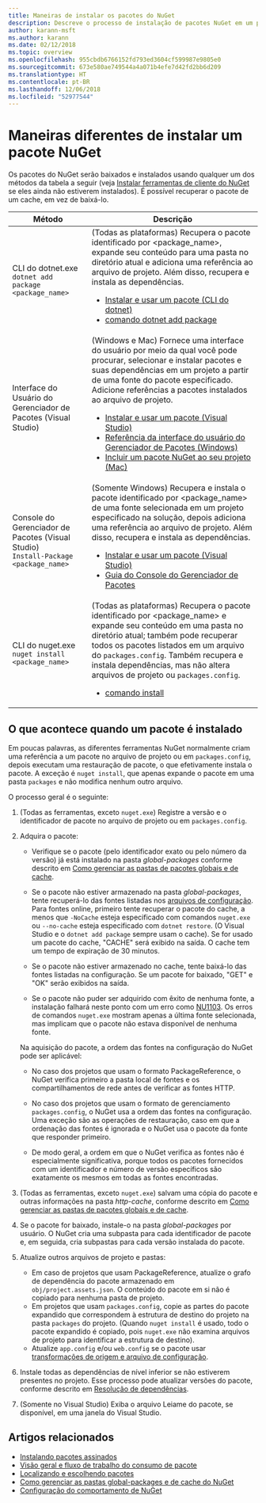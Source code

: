 ```yaml
---
title: Maneiras de instalar os pacotes do NuGet
description: Descreve o processo de instalação de pacotes NuGet em um projeto, incluindo o que acontece no disco e com os arquivos de projeto aplicáveis.
author: karann-msft
ms.author: karann
ms.date: 02/12/2018
ms.topic: overview
ms.openlocfilehash: 955cbdb6766152fd793ed3604cf599987e9805e0
ms.sourcegitcommit: 673e580ae749544a4a071b4efe7d42fd2bb6d209
ms.translationtype: HT
ms.contentlocale: pt-BR
ms.lasthandoff: 12/06/2018
ms.locfileid: "52977544"
---
```

# <a name="different-ways-to-install-a-nuget-package"></a>Maneiras diferentes de instalar um pacote NuGet

Os pacotes do NuGet serão baixados e instalados usando qualquer um dos métodos da tabela a seguir (veja [Instalar ferramentas de cliente do NuGet](../install-nuget-client-tools.md) se eles ainda não estiverem instalados). É possível recuperar o pacote de um cache, em vez de baixá-lo.

| Método | Descrição |
| --- | --- |
| CLI do dotnet.exe<br/>`dotnet add package <package_name>` | (Todas as plataformas) Recupera o pacote identificado por \<package_name\>, expande seu conteúdo para uma pasta no diretório atual e adiciona uma referência ao arquivo de projeto. Além disso, recupera e instala as dependências.<ul><li>[Instalar e usar um pacote (CLI do dotnet)](../quickstart/install-and-use-a-package-using-the-dotnet-cli.md)</li><li>[comando dotnet add package](/dotnet/core/tools/dotnet-add-package)</li></ul> |
| Interface do Usuário do Gerenciador de Pacotes (Visual Studio) | (Windows e Mac) Fornece uma interface do usuário por meio da qual você pode procurar, selecionar e instalar pacotes e suas dependências em um projeto a partir de uma fonte do pacote especificado. Adicione referências a pacotes instalados ao arquivo de projeto.<ul><li>[Instalar e usar um pacote (Visual Studio)](../quickstart/install-and-use-a-package-in-visual-studio.md)</li><li>[Referência da interface do usuário do Gerenciador de Pacotes (Windows)](../tools/package-manager-ui.md)</li><li>[Incluir um pacote NuGet ao seu projeto (Mac)](/visualstudio/mac/nuget-walkthrough)</li></ul> |
| Console do Gerenciador de Pacotes (Visual Studio)<br/>`Install-Package <package_name>` | (Somente Windows) Recupera e instala o pacote identificado por \<package_name\> de uma fonte selecionada em um projeto especificado na solução, depois adiciona uma referência ao arquivo de projeto. Além disso, recupera e instala as dependências.<ul><li>[Instalar e usar um pacote (Visual Studio)](../quickstart/install-and-use-a-package-in-visual-studio.md)</li><li>[Guia do Console do Gerenciador de Pacotes](../tools/package-manager-console.md)</li></ul> |
| CLI do nuget.exe<br/>`nuget install <package_name>` | (Todas as plataformas) Recupera o pacote identificado por \<package_name\> e expande seu conteúdo em uma pasta no diretório atual; também pode recuperar todos os pacotes listados em um arquivo do `packages.config`. Também recupera e instala dependências, mas não altera arquivos de projeto ou `packages.config`.<ul><li>[comando install](../tools/cli-ref-install.md)</li></ul> |

## <a name="what-happens-when-a-package-is-installed"></a>O que acontece quando um pacote é instalado

Em poucas palavras, as diferentes ferramentas NuGet normalmente criam uma referência a um pacote no arquivo de projeto ou em `packages.config`, depois executam uma restauração de pacote, o que efetivamente instala o pacote. A exceção é `nuget install`, que apenas expande o pacote em uma pasta `packages` e não modifica nenhum outro arquivo.

O processo geral é o seguinte:

1. (Todas as ferramentas, exceto `nuget.exe`) Registre a versão e o identificador de pacote no arquivo de projeto ou em `packages.config`.

2. Adquira o pacote:
   - Verifique se o pacote (pelo identificador exato ou pelo número da versão) já está instalado na pasta *global-packages* conforme descrito em [Como gerenciar as pastas de pacotes globais e de cache](managing-the-global-packages-and-cache-folders.md).

   - Se o pacote não estiver armazenado na pasta *global-packages*, tente recuperá-lo das fontes listadas nos [arquivos de configuração](Configuring-NuGet-Behavior.md). Para fontes online, primeiro tente recuperar o pacote do cache, a menos que `-NoCache` esteja especificado com comandos `nuget.exe` ou `--no-cache` esteja especificado com `dotnet restore`. (O Visual Studio e o `dotnet add package` sempre usam o cache). Se for usado um pacote do cache, "CACHE" será exibido na saída. O cache tem um tempo de expiração de 30 minutos.

   - Se o pacote não estiver armazenado no cache, tente baixá-lo das fontes listadas na configuração. Se um pacote for baixado, "GET" e "OK" serão exibidos na saída.

   - Se o pacote não puder ser adquirido com êxito de nenhuma fonte, a instalação falhará neste ponto com um erro como [NU1103](../reference/errors-and-warnings/NU1103.md). Os erros de comandos `nuget.exe` mostram apenas a última fonte selecionada, mas implicam que o pacote não estava disponível de nenhuma fonte.

   Na aquisição do pacote, a ordem das fontes na configuração do NuGet pode ser aplicável:

   - No caso dos projetos que usam o formato PackageReference, o NuGet verifica primeiro a pasta local de fontes e os compartilhamentos de rede antes de verificar as fontes HTTP.

   - No caso dos projetos que usam o formato de gerenciamento `packages.config`, o NuGet usa a ordem das fontes na configuração. Uma exceção são as operações de restauração, caso em que a ordenação das fontes é ignorada e o NuGet usa o pacote da fonte que responder primeiro.

   - De modo geral, a ordem em que o NuGet verifica as fontes não é especialmente significativa, porque todos os pacotes fornecidos com um identificador e número de versão específicos são exatamente os mesmos em todas as fontes encontradas.

3. (Todas as ferramentas, exceto `nuget.exe`) salvam uma cópia do pacote e outras informações na pasta *http-cache*, conforme descrito em [Como gerenciar as pastas de pacotes globais e de cache](managing-the-global-packages-and-cache-folders.md).

4. Se o pacote for baixado, instale-o na pasta *global-packages* por usuário. O NuGet cria uma subpasta para cada identificador de pacote e, em seguida, cria subpastas para cada versão instalada do pacote.

5. Atualize outros arquivos de projeto e pastas:

    - Em caso de projetos que usam PackageReference, atualize o grafo de dependência do pacote armazenado em `obj/project.assets.json`. O conteúdo do pacote em si não é copiado para nenhuma pasta de projeto.
    - Em projetos que usam `packages.config`, copie as partes do pacote expandido que correspondem à estrutura de destino do projeto na pasta `packages` do projeto. (Quando `nuget install` é usado, todo o pacote expandido é copiado, pois `nuget.exe` não examina arquivos de projeto para identificar a estrutura de destino).
    - Atualize `app.config` e/ou `web.config` se o pacote usar [transformações de origem e arquivo de configuração](../create-packages/source-and-config-file-transformations.md).

6. Instale todas as dependências de nível inferior se não estiverem presentes no projeto. Esse processo pode atualizar versões do pacote, conforme descrito em [Resolução de dependências](../consume-packages/dependency-resolution.md).

7. (Somente no Visual Studio) Exiba o arquivo Leiame do pacote, se disponível, em uma janela do Visual Studio.

## <a name="related-articles"></a>Artigos relacionados

- [Instalando pacotes assinados](installing-signed-packages.md)
- [Visão geral e fluxo de trabalho do consumo de pacote](../consume-packages/overview-and-workflow.md)
- [Localizando e escolhendo pacotes](../consume-packages/finding-and-choosing-packages.md)
- [Como gerenciar as pastas global-packages e de cache do NuGet](managing-the-global-packages-and-cache-folders.md)
- [Configuração do comportamento de NuGet](../consume-packages/configuring-nuget-behavior.md)
